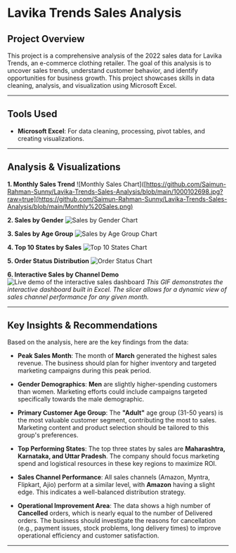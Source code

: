 # Lavika Trends Sales Analysis

## Project Overview

This project is a comprehensive analysis of the 2022 sales data for Lavika Trends, an e-commerce clothing retailer. The goal of this analysis is to uncover sales trends, understand customer behavior, and identify opportunities for business growth. This project showcases skills in data cleaning, analysis, and visualization using Microsoft Excel.

---

## Tools Used

- **Microsoft Excel**: For data cleaning, processing, pivot tables, and creating visualizations.

---

## Analysis & Visualizations

**1. Monthly Sales Trend**
![Monthly Sales Chart]([https://github.com/Saimun-Rahman-Sunny/Lavika-Trends-Sales-Analysis/blob/main/1000102698.jpg?raw=true](https://github.com/Saimun-Rahman-Sunny/Lavika-Trends-Sales-Analysis/blob/main/Monthly%20Sales.png)

**2. Sales by Gender**
![Sales by Gender Chart](https://github.com/Saimun-Rahman-Sunny/Lavika-Trends-Sales-Analysis/blob/main/1000102699.jpg?raw=true)

**3. Sales by Age Group**
![Sales by Age Group Chart](https://github.com/Saimun-Rahman-Sunny/Lavika-Trends-Sales-Analysis/blob/main/1000102704.jpg?raw=true)

**4. Top 10 States by Sales**
![Top 10 States Chart](https://github.com/Saimun-Rahman-Sunny/Lavika-Trends-Sales-Analysis/blob/main/1000102701.jpg?raw=true)

**5. Order Status Distribution**
![Order Status Chart](https://github.com/Saimun-Rahman-Sunny/Lavika-Trends-Sales-Analysis/blob/main/1000102700.jpg?raw=true)

**6. Interactive Sales by Channel Demo**
![Live demo of the interactive sales dashboard](https://github.com/Saimun-Rahman-Sunny/Lavika-Trends-Sales-Analysis/blob/main/Recording%202025-09-30%20010718.gif?raw=true)
*This GIF demonstrates the interactive dashboard built in Excel. The slicer allows for a dynamic view of sales channel performance for any given month.*

---

## Key Insights & Recommendations

Based on the analysis, here are the key findings from the data:

- **Peak Sales Month**: The month of **March** generated the highest sales revenue. The business should plan for higher inventory and targeted marketing campaigns during this peak period.

- **Gender Demographics**: **Men** are slightly higher-spending customers than women. Marketing efforts could include campaigns targeted specifically towards the male demographic.

- **Primary Customer Age Group**: The **"Adult"** age group (31-50 years) is the most valuable customer segment, contributing the most to sales. Marketing content and product selection should be tailored to this group's preferences.

- **Top Performing States**: The top three states by sales are **Maharashtra, Karnataka, and Uttar Pradesh**. The company should focus marketing spend and logistical resources in these key regions to maximize ROI.

- **Sales Channel Performance**: All sales channels (Amazon, Myntra, Flipkart, Ajio) perform at a similar level, with **Amazon** having a slight edge. This indicates a well-balanced distribution strategy.

- **Operational Improvement Area**: The data shows a high number of **Cancelled** orders, which is nearly equal to the number of Delivered orders. The business should investigate the reasons for cancellation (e.g., payment issues, stock problems, long delivery times) to improve operational efficiency and customer satisfaction.

---

